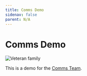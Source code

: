 ```yaml
---
title: Comms Demo
sidenav: false
parent: N/A
---
```

# C﻿omms Demo

![Veteran family](images/1000w_q95-2-.jpg "Veteran family")

T﻿his is a demo for the [Comms Team](https://google.com).